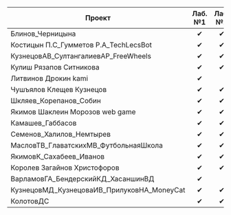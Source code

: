 | Проект                                     | Лаб. №1 | Лаб. №2 | Лаб. №3 | Допуск к экзамену
|--------------------------------------------|:-------:|:-------:|:-------:|:-----------------:
| Блинов_Черницына                           | ✔       | ✔      | ✔       | 🚩              | 
| Костицын П.С_Гумметов Р.А_TechLecsBot      | ✔       | ✔      | ✔       | 🚩              | 
| КузнецовАВ_СултангалиевАР_FreeWheels       | ✔       | ✔      | ✔       | 🚩              | 
| Кулиш Рязапов Ситникова                    | ✔       | ✔      | ✔       | 🚩              | 
| Литвинов Дрокин kami                       | ✔       |        |          |                 | 
| Чушъялов Клещев Кузнецов                   | ✔       | ✔      | ✔       | 🚩              | 
| Шкляев_Корепанов_Собин                     | ✔       | ✔      | ✔       | 🚩              | 
| Якимов Шаклеин Морозов web game            | ✔       | ✔      | ✔       | 🚩              | 
| Камашев_Габбасов                           | ✔       | ✔      | ✔       | 🚩              | 
| Семенов_Халилов_Немтырев                   | ✔       | ✔      | ✔       | 🚩              | 
| МасловТВ_ГлаватскихМВ_ФутбольнаяШкола      | ✔       | ✔      | ✔       | 🚩              |    
| ЯкимовК_Сахабеев_Иванов                    | ✔       | ✔      | ✔       | 🚩              |  
| Королев Загайнов Христофоров               | ✔       | ✔      | ✔       | 🚩              |  
| ВарламовГА_БендерскийКД_ХасаншинВД         | ✔       |        |          |                 | 
| КузнецовМД_КузнецоваИВ_ПрилуковНА_MoneyCat | ✔       | ✔      | ✔       | 🚩              |  
| КолотовДС                                  | ✔       | ✔      | ✔       | 🚩              | 
